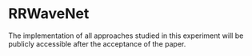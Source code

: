 # RRWaveNet
 The implementation of all approaches studied in this experiment will be publicly accessible after the acceptance of the paper.
